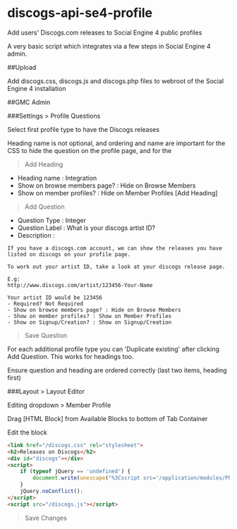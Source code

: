 # discogs-api-se4-profile
Add users' Discogs.com releases to Social Engine 4 public profiles

A very basic script which integrates via a few steps in Social Engine 4 admin.

##Upload

Add discogs.css, discogs.js and discogs.php files to webroot of the Social Engine 4 installation

##GMC Admin

###Settings > Profile Questions

Select first profile type to have the Discogs releases

Heading name is not optional, and ordering and name are important for the CSS to hide the question on the profile page, and for the

> Add Heading

- Heading name : Integration
- Show on browse members page? : Hide on Browse Members
- Show on member profiles? : Hide on Member Profiles
[Add Heading]


> Add Question

- Question Type : Integer
- Question Label : What is your discogs artist ID?
- Description :
```
If you have a discogs.com account, we can show the releases you have listed on discogs on your profile page.

To work out your artist ID, take a look at your discogs release page.

E.g:
http://www.discogs.com/artist/123456-Your-Name

Your artist ID would be 123456
- Required? Not Required
- Show on browse members page? : Hide on Browse Members
- Show on member profiles? : Show on Member Profiles
- Show on Signup/Creation? : Show on Signup/Creation
```
> Save Question


For each additional profile type you can 'Duplicate existing' after clicking Add Question. This works for headings too.

Ensure question and heading are ordered correctly (last two items, heading first)

###Layout > Layout Editor

Editing dropdown > Member Profile

Drag [HTML Block] from Available Blocks to bottom of Tab Container

Edit the block

```html
<link href="/discogs.css" rel="stylesheet">
<h2>Releases on Discogs</h2>
<div id="discogs"></div>
<script>
	if (typeof jQuery == 'undefined') {
		document.write(unescape("%3Cscript src='/application/modules/Photoviewer/externals/scripts/jquery-1.9.0.min.js'%3E%3C/script%3E"));
	}
	jQuery.noConflict();
</script>
<script src="/discogs.js"></script>
```

> Save Changes
